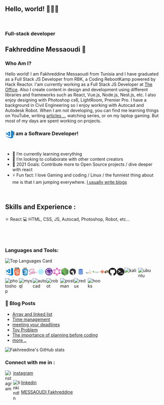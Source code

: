 ## Hello, world! 💚👋👋

 
 <br />

### Full-stack developer




<!-- ![](/images/Portfolio.jpg) -->

## Fakhreddine Messaoudi 👋

### Who Am I?

Hello world! I am Fakhreddine Messaoudi from Tunisia and I have graduated as a Full Stack JS Developer from RBK, a Coding RebootKamp powered by Hack Reactor.
I'am currently working as a Full Stack JS Developer at [The Office](https://www.linkedin.com/company/theofficetn/about/). Also I create content in design and development using different libraries and frameworks such as React, Vue.js, Node.js, Nest.js, etc. I also enjoy designing with Photoshop cs6, LightRoom, Premier Pro. I have a background in Civil Engineering so I enjoy working with Autocad and Autodesk Robot. When I am not developing, you can find me learning things on YouTube, writing [articles ..](https://medium.com/me/stories/public), watching series, or on my laptop gaming. But most of my days are spent working on projects.

### I am a Software Developer! <img align="left" alt="Visual Studio Code" width="26px" src="https://raw.githubusercontent.com/github/explore/80688e429a7d4ef2fca1e82350fe8e3517d3494d/topics/visual-studio-code/visual-studio-code.png" />

<br />

- 🌱 I’m currently learning everything
- 👯 I’m looking to collaborate with other content creators
- 🥅 2021 Goals: Contribute more to Open Source projects / dive deeper with react
- ⚡ Fun fact: I love Gaming and coding / Linux / the funniest thing about me is that I am jumping everywhere.
[I usually write blogs](https://fakhri19971998.medium.com/)

<br />

## Skills and Experience :

⚛ React 
💻 HTML, CSS, JS, Autocad, Photoshop, Robot, etc...

## <br />

### Languages and Tools:

![Top Languages Card](https://github-readme-stats.vercel.app/api/top-langs/?username=97Fakhreddine)

<img align="left" alt="Visual Studio Code" width="26px" src="https://raw.githubusercontent.com/github/explore/80688e429a7d4ef2fca1e82350fe8e3517d3494d/topics/visual-studio-code/visual-studio-code.png" />
<img align="left" alt="HTML5" width="26px" src="https://raw.githubusercontent.com/github/explore/80688e429a7d4ef2fca1e82350fe8e3517d3494d/topics/html/html.png" />
<img align="left" alt="CSS3" width="26px" src="https://raw.githubusercontent.com/github/explore/80688e429a7d4ef2fca1e82350fe8e3517d3494d/topics/css/css.png" />
<img align="left" alt="Sass" width="26px" src="https://raw.githubusercontent.com/github/explore/80688e429a7d4ef2fca1e82350fe8e3517d3494d/topics/sass/sass.png" />
<img align="left" alt="React" width="26px" src="https://raw.githubusercontent.com/github/explore/80688e429a7d4ef2fca1e82350fe8e3517d3494d/topics/react/react.png" />
<img align="left" alt="Gatsby" width="26px" src="https://raw.githubusercontent.com/github/explore/e94815998e4e0713912fed477a1f346ec04c3da2/topics/gatsby/gatsby.png" />
<img align="left" alt="GraphQL" width="26px" src="https://raw.githubusercontent.com/github/explore/80688e429a7d4ef2fca1e82350fe8e3517d3494d/topics/graphql/graphql.png" />
<img align="left" alt="Node.js" width="26px" src="https://raw.githubusercontent.com/github/explore/80688e429a7d4ef2fca1e82350fe8e3517d3494d/topics/nodejs/nodejs.png" />
<img align="left" alt="Deno" width="26px" src="https://raw.githubusercontent.com/github/explore/361e2821e2dea67711cde99c9c40ed357061cf27/topics/deno/deno.png" />
<img align="left" alt="SQL" width="26px" src="https://raw.githubusercontent.com/github/explore/80688e429a7d4ef2fca1e82350fe8e3517d3494d/topics/sql/sql.png" />
<img align="left" alt="MySQL" width="26px" src="https://raw.githubusercontent.com/github/explore/80688e429a7d4ef2fca1e82350fe8e3517d3494d/topics/mysql/mysql.png" />
<img align="left" alt="MongoDB" width="26px" src="https://raw.githubusercontent.com/github/explore/80688e429a7d4ef2fca1e82350fe8e3517d3494d/topics/mongodb/mongodb.png" />
<img align="left" alt="Git" width="26px" src="https://raw.githubusercontent.com/github/explore/80688e429a7d4ef2fca1e82350fe8e3517d3494d/topics/git/git.png" />
<img align="left" alt="GitHub" width="26px" src="https://raw.githubusercontent.com/github/explore/78df643247d429f6cc873026c0622819ad797942/topics/github/github.png" />
<img align="left" alt="Terminal" width="26px" src="https://raw.githubusercontent.com/github/explore/80688e429a7d4ef2fca1e82350fe8e3517d3494d/topics/terminal/terminal.png" />
<img align="left" alt="kali" width="45px" src="https://www.kindpng.com/picc/m/360-3600487_kali-nethunter-nethunter-hd-png-download.png" />
<img align="left" alt="ubuntu" width="45px" src="https://www.clipartmax.com/png/middle/41-412903_ubuntu-logo-clipart-linux-ubuntu-logo-png.png" />

<img align="left" alt="photoshop" width="45px" src="https://encrypted-tbn0.gstatic.com/images?q=tbn:ANd9GcTozpDAY82-mtxcsu4tZPhzgAnpLOhifxRBFg&usqp=CAU" />

<img align="left" alt="mysql" width="45px" src="https://banner2.cleanpng.com/20180622/sg/kisspng-php-and-mysql-web-development-database-umbraco-mysql-5b2cc2e4d35788.4168860815296601328657.jpg" />
<img align="left" alt="autocad" width="45px" src="https://cdn.worldvectorlogo.com/logos/autocad-2016-icon.svg" />

<img align="left" alt="robot" width="45px" src="https://howtolearn.me/wp-content/uploads/2016/11/Robot-Structural-Analysis-Logo.jpg" />

<img align="left" alt="postman" width="45px" src="https://cdn.auth0.com/blog/postman-integration/logo.png" />
<img align="left" alt="redux" width="45px" src="https://cdn.worldvectorlogo.com/logos/redux.svg"/>
<img align="left" alt="hooks" width="45px" src="https://st.depositphotos.com/1732591/2697/v/600/depositphotos_26979399-stock-illustration-two-crossed-fishing-hook.jpg"/>

### <br />
## <br />


### 📕 Blog Posts

<!-- BLOG-POST-LIST:START -->

- [Array and linked list](https://fakhri19971998.medium.com/the-diff%C3%A9rence-between-arrays-and-linked-lists-hash-table-ab4d0db112d3)
- [Time management](https://fakhri19971998.medium.com/time-management-fa7307bb9d17)
- [meeting your deadlines](https://fakhri19971998.medium.com/deadlines-aa47c7f86a62)
- [Toy Problem](https://fakhri19971998.medium.com/toy-problem-spiral-traversal-e63861900630)
- [The importance of planning before coding](https://fakhri19971998.medium.com/the-importance-of-planning-before-coding-a75c6d1dfcbb)
- [more ..](https://medium.com/me/stories/public)
<!--END_SECTION:activity-->


![Fakhreedine's  GitHub stats](https://github-readme-stats.vercel.app/api?username=97Fakhreddine&show_icons=true&theme=radical)


### Connect with me in :

<img align="left" alt="instagram" width="26px" src="https://upload.wikimedia.org/wikipedia/commons/thumb/e/e7/Instagram_logo_2016.svg/1200px-Instagram_logo_2016.svg.png" /> [instagram](https://www.instagram.com/fakhreddine_messaoudi/)
<br />

<img align="left" alt="linkindIn" width="26px" src="https://nepa.com/wp-content/uploads/2017/09/linkedin-logo.png" /> [linkedin](https://www.linkedin.com/in/messaoudi-fakhreddine-603728190/)

<div class="LI-profile-badge"  data-version="v1" data-size="medium" data-locale="en_US" data-type="horizontal" data-theme="dark" data-vanity="messaoudi-fakhreddine-603728190"><a class="LI-simple-link" href='https://tn.linkedin.com/in/messaoudi-fakhreddine-603728190?trk=profile-badge'>MESSAOUDI Fakhreddine</a></div>
